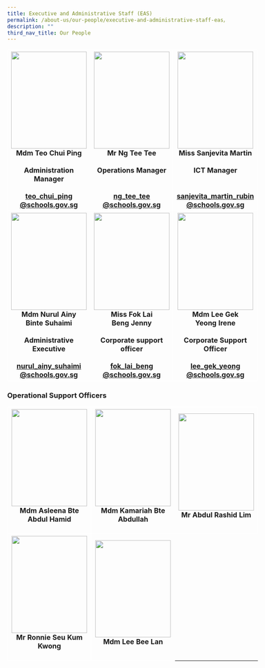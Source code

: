 ```yaml
---
title: Executive and Administrative Staff (EAS)
permalink: /about-us/our-people/executive-and-administrative-staff-eas/
description: ""
third_nav_title: Our People
---
```


<table style="border-collapse:collapse;border-spacing:0;table-layout: fixed; width: 581px" class="tg">
	<thead>
		<tr>
<th style="border-color:#ffffff;border-style:solid;border-width:1px;text-align:center;">
				<img src="" width="175" height="225">
				<br>Mdm Teo Chui Ping<br><br>Administration Manager<br>
				<br>
				<a href="mailto:teo_chui_ping@schools.gov.sg">teo_chui_ping<br>@schools.gov.sg</a></a><br>
</th>
			
<th style="border-color:#ffffff;border-style:solid;border-width:1px;text-align:center;">
				<img src="" width="175" height="225">
				<br>Mr Ng Tee Tee<br><br>Operations Manager<br><br><br>
				<a href="mailto:ng_tee_tee@schools.gov.sg">ng_tee_tee<br>@schools.gov.sg</a></a><br>
</th>
			
<th style="border-color:#ffffff;border-style:solid;border-width:1px;text-align:center;">
				<img src="" width="175" height="225">
				<br>Miss Sanjevita Martin<br><br>ICT Manager<br><br>
				<br>
				<a href="mailto:sanjevita_martin_rubin@schools.gov.sg">sanjevita_martin_rubin<br>@schools.gov.sg</a></a><br>
</th></tr>
	</thead>

<th style="border-color:#ffffff;border-style:solid;border-width:1px;text-align:center;">
				<img src="" width="175" height="225">
				<br>Mdm Nurul Ainy<br>Binte Suhaimi<br><br>Administrative Executive<br>
				<br>
				<a href="mailto:nurul_ainy_suhaimi@schools.gov.sg">nurul_ainy_suhaimi<br>@schools.gov.sg</a></a><br>
</th>

<th style="border-color:#ffffff;border-style:solid;border-width:1px;text-align:center;">
				<img src="" width="175" height="225">
				<br>Miss Fok Lai<br>Beng Jenny<br><br>Corporate support officer<br><br>
				<a href="mailto:fok_lai_beng@schools.gov.sg">fok_lai_beng<br>@schools.gov.sg</a></a><br>
</th>
			
<th style="border-color:#ffffff;border-style:solid;border-width:1px;text-align:center;">
				<img src="" width="175" height="225">
				<br>Mdm Lee Gek<br>Yeong Irene<br><br>Corporate Support Officer<br><br>
				<a href="mailto:lee_gek_yeong@schools.gov.sg">lee_gek_yeong<br>@schools.gov.sg</a></a><br>
</th>			
			</tbody>
			</table>
			
### Operational Support Officers

<table style="border-collapse:collapse;border-spacing:0;table-layout: fixed; width: 581px" class="tg">
	<thead>
		<tr>
<th style="border-color:#ffffff;border-style:solid;border-width:1px;text-align:center;">
				<img src="" width="175" height="225">
				<br>Mdm Asleena Bte Abdul Hamid<br><br>
</th>
			
<th style="border-color:#ffffff;border-style:solid;border-width:1px;text-align:center;">
				<img src="" width="175" height="225">
				<br>Mdm Kamariah Bte Abdullah<br><br>
</th>
			
<th style="border-color:#ffffff;border-style:solid;border-width:1px;text-align:center;">
				<img src="" width="175" height="225">
				<br>Mr Abdul Rashid Lim<br><br>
</th></tr>
	</thead>

<th style="border-color:#ffffff;border-style:solid;border-width:1px;text-align:center;">
				<img src="" width="175" height="225">
				<br>Mr Ronnie Seu Kum Kwong<br><br>
</th>

<th style="border-color:#ffffff;border-style:solid;border-width:1px;text-align:center;">
				<img src="" width="175" height="225">
				<br>Mdm Lee Bee Lan<br><br>
</th>
